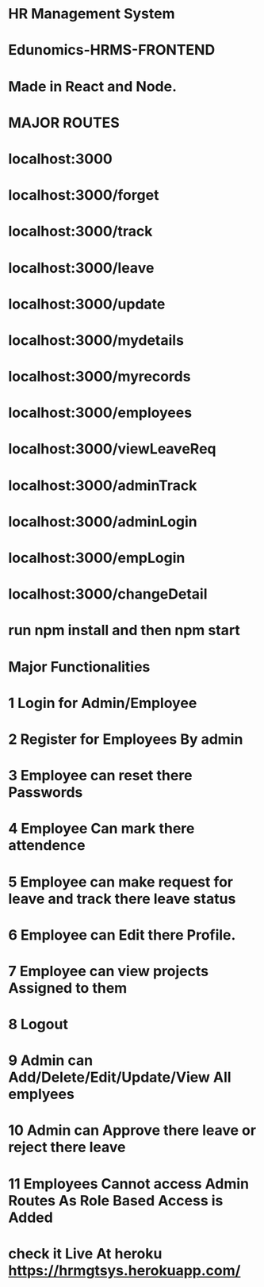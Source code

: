 # HR Management System 
# Edunomics-HRMS-FRONTEND
# Made in React and Node.
# MAJOR ROUTES
# localhost:3000
# localhost:3000/forget
# localhost:3000/track
# localhost:3000/leave
# localhost:3000/update
# localhost:3000/mydetails
# localhost:3000/myrecords
# localhost:3000/employees
# localhost:3000/viewLeaveReq 
# localhost:3000/adminTrack
# localhost:3000/adminLogin
# localhost:3000/empLogin
# localhost:3000/changeDetail
# run npm install and then npm start
# Major Functionalities
# 1  Login for Admin/Employee
# 2  Register for Employees By admin
# 3  Employee can reset there Passwords
# 4  Employee Can mark there attendence
# 5  Employee can make request for leave and track there leave status
# 6  Employee can Edit there Profile.
# 7  Employee can view projects Assigned to them
# 8  Logout
# 9  Admin  can Add/Delete/Edit/Update/View All emplyees 
# 10 Admin can Approve there leave or reject there leave 
# 11 Employees Cannot access Admin Routes As Role Based Access is Added

# check it Live At heroku https://hrmgtsys.herokuapp.com/
